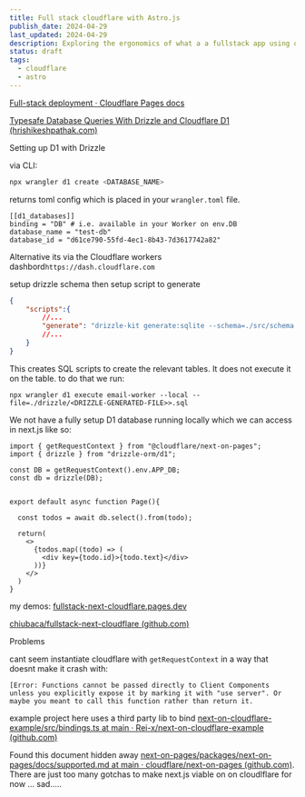 ```yaml
---
title: Full stack cloudflare with Astro.js
publish_date: 2024-04-29
last_updated: 2024-04-29
description: Exploring the ergonomics of what a a fullstack app using only cloudflare infra with Next.js looks like
status: draft
tags:
  - cloudflare
  - astro
---
```



[Full-stack deployment · Cloudflare Pages docs](https://developers.cloudflare.com/pages/framework-guides/nextjs/deploy-a-nextjs-site/)

[Typesafe Database Queries With Drizzle and Cloudflare D1 (hrishikeshpathak.com)](https://hrishikeshpathak.com/blog/typesafe-database-queries-with-drizzle-and-cloudflare-d1/)


Setting up D1 with Drizzle

via CLI:
```bash
npx wrangler d1 create <DATABASE_NAME>
```

returns toml config which is placed in your `wrangler.toml` file. 

```
[[d1_databases]]
binding = "DB" # i.e. available in your Worker on env.DB
database_name = "test-db"
database_id = "d61ce790-55fd-4ec1-8b43-7d3617742a82"
```


Alternative its via the Cloudflare workers dashbord`https://dash.cloudflare.com`


setup drizzle schema then setup script to generate

```json
{
    "scripts":{
        //...
        "generate": "drizzle-kit generate:sqlite --schema=./src/schema.ts",
        //...
    }
}
```

This creates SQL scripts to create the relevant tables. It does not execute it on the table. to do that we run:

```shell
npx wrangler d1 execute email-worker --local --file=./drizzle/<DRIZZLE-GENERATED-FILE>>.sql
```

We not have a fully setup D1 database running locally which we can access in next.js like so:

```tsx
import { getRequestContext } from "@cloudflare/next-on-pages";
import { drizzle } from "drizzle-orm/d1";

const DB = getRequestContext().env.APP_DB;
const db = drizzle(DB);


export default async function Page(){

  const todos = await db.select().from(todo);

  return(
    <>
      {todos.map((todo) => (
        <div key={todo.id}>{todo.text}</div>
      ))}
    </>
  )
}

```






my demos:
[fullstack-next-cloudflare.pages.dev](https://fullstack-next-cloudflare.pages.dev/)

[chiubaca/fullstack-next-cloudflare (github.com)](https://github.com/chiubaca/fullstack-next-cloudflare)




Problems 

cant seem instantiate cloudflare with `getRequestContext` in a way that doesnt make it crash with:
```
[Error: Functions cannot be passed directly to Client Components unless you explicitly expose it by marking it with "use server". Or maybe you meant to call this function rather than return it.
```


example project here uses a third party lib to bind
[next-on-cloudflare-example/src/bindings.ts at main · Rei-x/next-on-cloudflare-example (github.com)](https://github.com/Rei-x/next-on-cloudflare-example/blob/main/src/bindings.ts)

Found this document hidden away [next-on-pages/packages/next-on-pages/docs/supported.md at main · cloudflare/next-on-pages (github.com)](https://github.com/cloudflare/next-on-pages/blob/main/packages/next-on-pages/docs/supported.md). 
There are just too many gotchas to make next.js viable on on cloudlflare for now ... sad.....